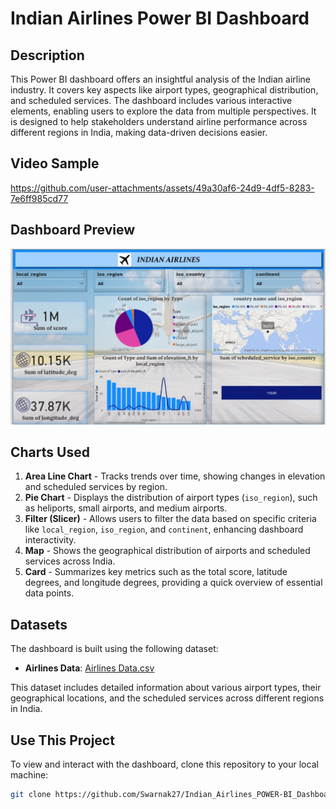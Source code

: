 # Indian Airlines Power BI Dashboard

## Description

This Power BI dashboard offers an insightful analysis of the Indian airline industry. It covers key aspects like airport types, geographical distribution, and scheduled services. The dashboard includes various interactive elements, enabling users to explore the data from multiple perspectives. It is designed to help stakeholders understand airline performance across different regions in India, making data-driven decisions easier.

## Video Sample


https://github.com/user-attachments/assets/49a30af6-24d9-4df5-8283-7e6ff985cd77



## Dashboard Preview

![Indian Airlines Dashboard](https://github.com/Swarnak27/Indian_Airlines_POWER-BI_Dashboard/blob/main/Data_Dashboard.jpeg)

## Charts Used

1. **Area Line Chart** - Tracks trends over time, showing changes in elevation and scheduled services by region.
2. **Pie Chart** - Displays the distribution of airport types (`iso_region`), such as heliports, small airports, and medium airports.
3. **Filter (Slicer)** - Allows users to filter the data based on specific criteria like `local_region`, `iso_region`, and `continent`, enhancing dashboard interactivity.
4. **Map** - Shows the geographical distribution of airports and scheduled services across India.
5. **Card** - Summarizes key metrics such as the total score, latitude degrees, and longitude degrees, providing a quick overview of essential data points.

## Datasets

The dashboard is built using the following dataset:

- **Airlines Data**: [Airlines Data.csv](https://github.com/Swarnak27/Indian_Airlines_POWER-BI_Dashboard/blob/main/Airlines%20Data.csv)

This dataset includes detailed information about various airport types, their geographical locations, and the scheduled services across different regions in India.

## Use This Project

To view and interact with the dashboard, clone this repository to your local machine:

```bash
git clone https://github.com/Swarnak27/Indian_Airlines_POWER-BI_Dashboard.git
